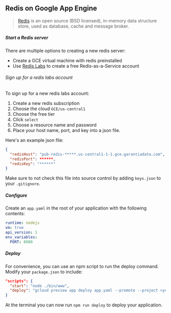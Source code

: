 ## Redis on Google App Engine

> [Redis](http://redis.io/) is an open source (BSD licensed), in-memory data structure store, used as database, cache and message broker.

##### Start a Redis server

There are multiple options to creating a new redis server:
- Create a GCE virtual machine with redis preinstalled
- Use [Redis Labs](https://redislabs.com/signup-gce-lp1) to create a free Redis-as-a-Service account

###### Sign up for a redis labs account

To sign up for a new redis labs account:

1. Create a new redis subscription
2. Choose the cloud `GCE/us-central1`
3. Choose the free tier
4. Click `select` 
5. Choose a resource name and password
6. Place your host name, port, and key into a json file.

Here's an example json file:

```json
{
  "redisHost": "pub-redis-*****.us-central1-1-1.gce.garantiadata.com",
  "redisPort": ******,
  "redisKey": "******"
}
```

Make sure to not check this file into source control by adding `keys.json` to your `.gitignore`. 

##### Configure

Create an `app.yaml` in the root of your application with the following contents:

```yaml
runtime: nodejs
vm: true
api_version: 1
env_variables:
  PORT: 8080
```

##### Deploy

For convenience, you can use an npm script to run the deploy command. Modify your `package.json` to include:

```json
"scripts": {
  "start": "node ./bin/www",
  "deploy": "gcloud preview app deploy app.yaml --promote --project <your-project-id>"
}
```

At the terminal you can now run `npm run deploy` to deploy your application.

